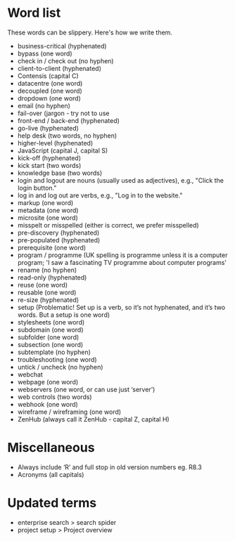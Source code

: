 # Word list
These words can be slippery. Here's how we write them.

- business-critical (hyphenated)
- bypass (one word)
- check in / check out (no hyphen)
- client-to-client (hyphenated)
- Contensis (capital C)
- datacentre (one word)
- decoupled (one word)
- dropdown (one word)
- email (no hyphen)
- fail-over (jargon - try not to use
- front-end / back-end (hyphenated)
- go-live (hyphenated)
- help desk (two words, no hyphen)
- higher-level (hyphenated)
- JavaScript (capital J, capital S)
- kick-off (hyphenated)
- kick start (two words)
- knowledge base (two words)
- login and logout are nouns (usually used as adjectives), e.g., "Click the login button."
- log in and log out are verbs, e.g., "Log in to the website."
- markup (one word)
- metadata (one word)
- microsite (one word)
- misspelt or misspelled (either is correct, we prefer misspelled)
- pre-discovery (hyphenated)
- pre-populated (hyphenated)
- prerequisite (one word)
- program / programme (UK spelling is programme unless it is a computer program; 'I saw a fascinating TV programme about computer programs'
- rename (no hyphen)
- read-only (hyphenated)
- reuse (one word)
- reusable (one word)
- re-size (hyphenated)
- setup (Problematic! Set up is a verb, so it’s not hyphenated, and it’s two words. But a setup is one word)
- stylesheets (one word)
- subdomain (one word)
- subfolder (one word)
- subsection (one word)
- subtemplate (no hyphen)
- troubleshooting (one word)
- untick / uncheck (no hyphen)
- webchat
- webpage (one word)
- webservers (one word, or can use just ‘server’)
- web controls (two words)
- webhook (one word)
- wireframe / wireframing (one word)
- ZenHub (always call it ZenHub - capital Z, capital H)

# Miscellaneous

- Always include ‘R’ and full stop in old version numbers eg. R8.3
- Acronyms (all capitals)

# Updated terms
- enterprise search > search spider
- project setup > Project overview
